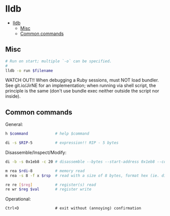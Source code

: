 # lldb

- [lldb](#lldb)
  - [Misc](#misc)
  - [Common commands](#common-commands)

## Misc

```sh
# Run on start; multiple `-o` can be specified.
#
lldb -o run $filename
```

WATCH OUT!! When debugging a Ruby sessions, must NOT load bundler. See git.io/JirNE for an implementation; when running via shell script, the principle is the same (don't use bundle exec neither outside the script nor inside).

## Common commands

General:

```sh
h $command            # help $command

di -s $RIP-5          # expression!! RIP - 5 bytes
```

Disassemble/Inspect/Modify:

```sh
di -b -s 0x1eb8 -c 20 # disassemble --bytes --start-address 0x1eb8 --count 20

m rea $rdi-8          # memory read
m rea -s 8 -f x $rsp  # read with a size of 8 bytes, format hex (ie. display qwords)

re re [$reg]          # register(s) read
re wr $reg $val       # register write
```

Operational:

```
Ctrl+D                # exit without (annoying) confirmation
```
